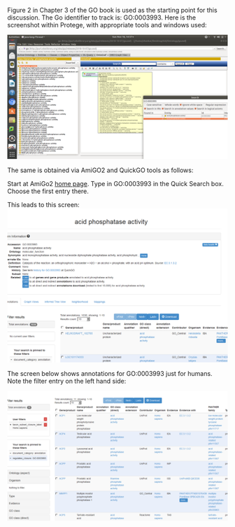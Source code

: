 Figure 2 in Chapter 3 of the GO book is used as the starting point for this discussion. The Go identifier to track is: GO:0003993. Here is the screenshot within Protege, with appropriate tools and windows used:

![alt text](https://github.com/RShankar/Semantic-Web-for-Genomics/blob/master/Examples/GO%20Ontology/Protege%20GO:0003993Annot.png "Protege with Go.owl and Annotations for a GO term")

The same is obtained via AmiGO2 and QuickGO tools as follows:

Start at AmiGo2 [home page](http://amigo.geneontology.org/amigo/dd_browse). Type in GO:0003993 in the Quick Search box. Choose the first entry there.

This leads to this screen: 
![alt text](https://github.com/RShankar/Semantic-Web-for-Genomics/blob/master/Examples/GO%20Ontology/AmiGO%202%20Term%20Details%20for%20acid%20phosphatase%20activity%20(GO%200003993).png "All species annotations for GO:0003993")

The screen below shows annotations for GO:0003993 just for humans. Note the filter entry on the left hand side:

![alt text](https://github.com/RShankar/Semantic-Web-for-Genomics/blob/master/Examples/GO%20Ontology/AmiGO%202%20Term%20Details%20for%20Human%20acid%20phosphatase%20activity%20(GO%200003993).png "Homo Sapiens annotations for GO:0003993")

